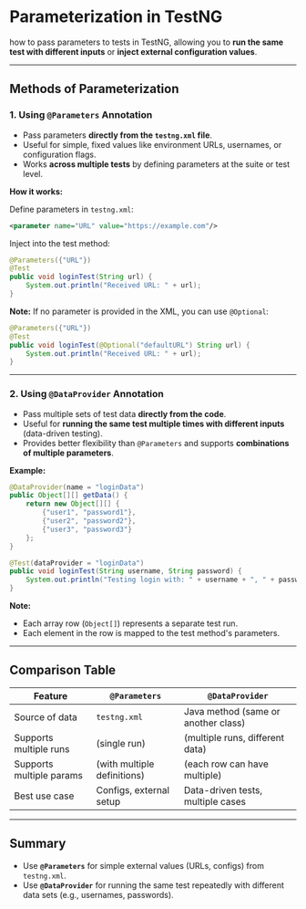 
# Parameterization in TestNG

how to pass parameters to tests in TestNG, allowing you to **run the same test with different inputs** or **inject external configuration values**.

---

## Methods of Parameterization

### 1. Using `@Parameters` Annotation

- Pass parameters **directly from the `testng.xml` file**.
- Useful for simple, fixed values like environment URLs, usernames, or configuration flags.
- Works **across multiple tests** by defining parameters at the suite or test level.

**How it works:**

Define parameters in `testng.xml`:

```xml
<parameter name="URL" value="https://example.com"/>
```

Inject into the test method:

```java
@Parameters({"URL"})
@Test
public void loginTest(String url) {
    System.out.println("Received URL: " + url);
}
```

 **Note:** If no parameter is provided in the XML, you can use `@Optional`:

```java
@Parameters({"URL"})
@Test
public void loginTest(@Optional("defaultURL") String url) {
    System.out.println("Received URL: " + url);
}
```

---

### 2. Using `@DataProvider` Annotation

- Pass multiple sets of test data **directly from the code**.
- Useful for **running the same test multiple times with different inputs** (data-driven testing).
- Provides better flexibility than `@Parameters` and supports **combinations of multiple parameters**.

**Example:**

```java
@DataProvider(name = "loginData")
public Object[][] getData() {
    return new Object[][] {
        {"user1", "password1"},
        {"user2", "password2"},
        {"user3", "password3"}
    };
}

@Test(dataProvider = "loginData")
public void loginTest(String username, String password) {
    System.out.println("Testing login with: " + username + ", " + password);
}
```

 **Note:**  
- Each array row (`Object[]`) represents a separate test run.  
- Each element in the row is mapped to the test method's parameters.

---

## Comparison Table

| Feature                   | `@Parameters`                | `@DataProvider`                     |
|---------------------------|------------------------------|-------------------------------------|
| Source of data            | `testng.xml`                 | Java method (same or another class) |
| Supports multiple runs    |  (single run)              |  (multiple runs, different data)   |
| Supports multiple params  |  (with multiple definitions)|  (each row can have multiple)      |
| Best use case             | Configs, external setup      | Data-driven tests, multiple cases   |

---

## Summary

- Use **`@Parameters`** for simple external values (URLs, configs) from `testng.xml`.
- Use **`@DataProvider`** for running the same test repeatedly with different data sets (e.g., usernames, passwords).
